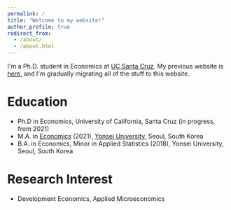 ```yaml
---
permalink: /
title: "Welcome to my website!"
author_profile: true
redirect_from: 
  - /about/
  - /about.html
---
```

I'm a Ph.D. student in Economics at [UC Santa Cruz](https://economics.ucsc.edu/). My previous website is [here](https://sites.google.com/ucsc.edu/youngwoosong), and I'm gradually migrating all of the stuff to this website. 

Education
======
* Ph.D in Economics, University of California, Santa Cruz (in progress, from 2021)
* M.A. in [Economics](https://devcms.yonsei.ac.kr/economics_en/index.do) (2021), [Yonsei University](https://www.yonsei.ac.kr/en_sc/), Seoul, South Korea 
* B.A. in Economics, Minor in Applied Statistics (2018), Yonsei University, Seoul, South Korea

Research Interest
======
* Development Economics, Applied Microeconomics
